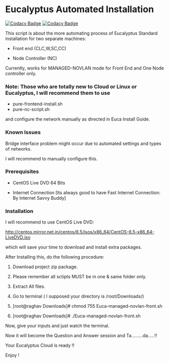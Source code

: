 Eucalyptus Automated Installation
================

[![Codacy Badge](https://api.codacy.com/project/badge/Grade/74b72b9b6f314a048f818534b7b812d4)](https://app.codacy.com/app/ram.nath241089/Eucalyptus-Automated-Installation?utm_source=github.com&utm_medium=referral&utm_content=ramlaxman/Eucalyptus-Automated-Installation&utm_campaign=Badge_Grade_Settings)
[![Codacy Badge](https://api.codacy.com/project/badge/Grade/74b72b9b6f314a048f818534b7b812d4)](https://app.codacy.com/app/ram.nath241089/Eucalyptus-Automated-Installation?utm_source=github.com&utm_medium=referral&utm_content=ramlaxman/Eucalyptus-Automated-Installation&utm_campaign=Badge_Grade_Dashboard)

This script is about the more automating process of Eucalyptus Standard installation for two separate machines:

*  Front end (CLC,W,SC,CC)
  
*  Node Controller (NC)

Currently, works for MANAGED-NOVLAN mode for Front End and One Node controller only.

### Note: Those who are totally new to Cloud or Linux or Eucalyptus, I will recommend them to use 

- pure-frontend-install.sh
- pure-nc-script.sh

and configure the network manually as directed in Euca Install Guide.


### Known Issues

Bridge interface problem might occur due to automated settings and types of networks.

I will recommend to manually configure this.


### Prerequisites

- CentOS Live DVD 64 Bits

- Internet Connection [Its always good to have Fast Internet Connection: By Internet Savvy Buddy]


### Installation

I will recommend to use CentOS Live DVD:

http://centos.mirror.net.in/centos/6.5/isos/x86_64/CentOS-6.5-x86_64-LiveDVD.iso

which will save your time to download and install extra packages.

After Installing this, do the following procedure:

1. Download project zip package.

2. Please remember all sctipts MUST be in one & same folder only.

3. Extract All files.

4. Go to terminal ( I supposed your directory is /root/Downloads/)

5. [root@raghav Downloads]# chmod 755 Euca-managed-novlan-front.sh

6. [root@raghav Downloads]# ./Euca-managed-novlan-front.sh

Now, give your inputs and just watch the terminal.

Now it will become the Question and Answer session and Ta.........da.....!!

Your Eucalyptus Cloud is ready !!

Enjoy !
